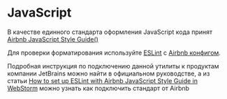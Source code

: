 # JavaScript

В качестве единного стандарта оформления JavaScript кода принят [Airbnb JavaScript Style Guide()](https://github.com/airbnb/javascript)

Для проверки форматирования используйте [ESLint](https://eslint.org/) с [Airbnb конфигом](https://github.com/airbnb/javascript).

Подробная инструкция по подключению данной утилиты к продуктам компании JetBrains можно найти в официальном руководстве, а из статьи [How to set up ESLint with Airbnb JavaScript Style Guide in WebStorm](https://www.themarketingtechnologist.co/eslint-with-airbnb-javascript-style-guide-in-webstorm/) можно узнать как подключить стандарт от Airbnb